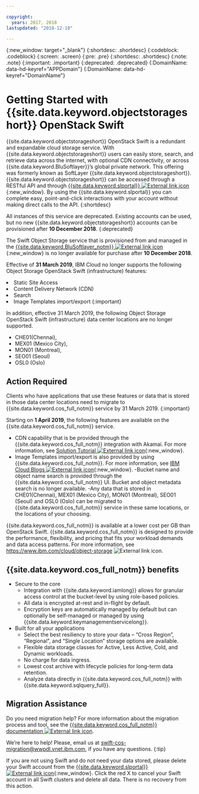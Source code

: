 ```yaml
---

copyright:
  years: 2017, 2018
lastupdated: "2018-12-10"

---
```

{:new_window: target="_blank"}
{:shortdesc: .shortdesc}
{:codeblock: .codeblock}
{:screen: .screen}
{:pre: .pre}
{:shortdesc: .shortdesc}
{:note: .note}
{:important: .important}
{:deprecated: .deprecated}
{:DomainName: data-hd-keyref="APPDomain"}
{:DomainName: data-hd-keyref="DomainName"}


# Getting Started with {{site.data.keyword.objectstorageshort}} OpenStack Swift

{{site.data.keyword.objectstorageshort}} OpenStack Swift is a redundant and expandable cloud storage service. With {{site.data.keyword.objectstorageshort}} users can easily store, search, and retrieve data across the internet, with optional CDN connectivity, or across {{site.data.keyword.BluSoftlayer}}’s global private network. This offering was formerly known as SoftLayer {{site.data.keyword.objectstorageshort}}. {{site.data.keyword.objectstorageshort}} can be accessed through a RESTful API and through [{{site.data.keyword.slportal}} ![External link icon](../../icons/launch-glyph.svg "External link icon")](https://control.softlayer.com/){:new_window}. By using the {{site.data.keyword.slportal}} you can complete easy, point-and-click interactions with your account without making direct calls to the API.
{:shortdesc}

All instances of this service are deprecated. Existing accounts can be used, but no new {{site.data.keyword.objectstorageshort}} accounts can be provisioned after **10 December 2018**.
{:deprecated}

The Swift Object Storage service that is provisioned from and managed in the [{{site.data.keyword.BluSoftlayer_notm}} ![External link icon](../../icons/launch-glyph.svg "External link icon")](https://www.ibm.com/cloud/infrastructure){:new_window} is no longer available for purchase after **10 December 2018**.

Effective of **31 March 2019**, IBM Cloud no longer supports the following Object Storage OpenStack Swift (infrastructure) features:
<li> Static Site Access
<li> Content Delivery Network (CDN)
<li> Search
<li> Image Templates import/export  
{:important}

In addition, effective 31 March 2019, the following Object Storage OpenStack Swift (infrastructure) data center locations are no longer supported.
- CHE01(Chennai),
- MEX01 (Mexico City),
- MON01 (Montreal),
- SEO01 (Seoul)
- OSL0 (Oslo)


##  Action Required

Clients who have applications that use these features or data that is stored in those data center locations need to migrate to {{site.data.keyword.cos_full_notm}} service by 31 March 2019.
{:important}

  Starting on **1 April 2019**, the following features are available on the {{site.data.keyword.cos_full_notm}} service.
  - CDN capability that is be provided through the {{site.data.keyword.cos_full_notm}} integration with Akamai. For more information, see [Solution Tutorial ![External link icon](../../icons/launch-glyph.svg "External link icon")](https://cloud.ibm.com/docs/tutorials/static-files-cdn.html#accelerate-delivery-of-static-files-using-a-cdn){:new_window}.
  - Image Templates import/export is also provided by using {{site.data.keyword.cos_full_notm}}. For more information, see [IBM Cloud Blogs ![External link icon](../../icons/launch-glyph.svg "External link icon")](https://www.ibm.com/blogs/bluemix/2018/11/speed-up-image-imports-to-ibm-cloud-infrastructure/){:new_window}.
  -Bucket name and object name search is provided through the {{site.data.keyword.cos_full_notm}} UI. Bucket and object metadata search is no longer available.
  -Any data that is stored in CHE01(Chennai), MEX01 (Mexico City), MON01 (Montreal), SEO01 (Seoul) and OSL0 (Oslo) can be migrated to {{site.data.keyword.cos_full_notm}} service in these same locations, or the locations of your choosing.

  {{site.data.keyword.cos_full_notm}} is available at a lower cost per GB than OpenStack Swift. {{site.data.keyword.cos_full_notm}} is designed to provide the performance, flexibility, and pricing that fits your workload demands and data access patterns. For more information, see https://www.ibm.com/cloud/object-storage ![External link icon](../../icons/launch-glyph.svg "External link icon").

  ## {{site.data.keyword.cos_full_notm}} benefits
  * Secure to the core
     - Integration with {{site.data.keyword.iamlong}} allows for granular access control at the bucket-level by using role-based policies.
     - All data is encrypted at-rest and in-flight by default.
     - Encryption keys are automatically managed by default but can optionally be self-managed or managed by using {{site.data.keyword.keymanagementservicelong}}.
  * Built for all your applications
    - Select the best resiliency to store your data – “Cross Region”, “Regional”, and “Single Location” storage options are available.
    - Flexible data storage classes for Active, Less Active, Cold, and Dynamic workloads.
    - No charge for data ingress.
    - Lowest cost archive with lifecycle policies for long-term data retention.
    - Analyze data directly in {{site.data.keyword.cos_full_notm}} with {{site.data.keyword.sqlquery_full}}.

##  Migration Assistance

Do you need migration help? For more information about the migration process and tool, see the [{{site.data.keyword.cos_full_notm}} documentation ![External link icon](../../icons/launch-glyph.svg "External link icon")](https://cloud.ibm.com/docs/services/cloud-object-storage/tutorials/migrate.html#migrating-data-from-openstack-swift).

We’re here to help! Please, email us at swift-cos-migration@wwpdl.vnet.ibm.com, if you have any questions.
{:tip}

If you are not using Swift and do not need your data stored, please delete your Swift account from the [{{site.data.keyword.slportal}} ![External link icon](../../icons/launch-glyph.svg "External link icon")](https://control.softlayer.com/storage/objectstorage){:new_window}. Click the red X to cancel your Swift account in all Swift clusters and delete all data. There is no recovery from this action.

